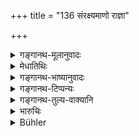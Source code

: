+++
title = "136 संरक्ष्यमाणो राज्ञा"

+++

<details><summary>गङ्गानथ-मूलानुवादः</summary>

Protected by the King he performs meritorious acts day after dat; and by that the King’s life, wealth and kingdom become augmented.—(136)
</details>

<details><summary>मेधातिथिः</summary>

धार्मिकश्रोतियरक्षायाः फलम् एतद् आयुर्द्रविणराष्ट्रवृद्धिः ॥ ७.१३६ ॥
</details>

<details><summary>गङ्गानथ-भाष्यानुवादः</summary>

The augmentation of ‘life, wealth and kingdom’ is the reward of harbouring the meritorious *śrotriya*.—(136)
</details>

<details><summary>गङ्गानथ-टिप्पन्यः</summary>

This verse is quoted in *Vīramitrodaya* (Rājanīti, p. 141);—and again on p. 272.
</details>

<details><summary>गङ्गानथ-तुल्य-वाक्यानि</summary>

*Vaśiṣṭha* (1.44).—‘He obtains the sixth part of the merit of sacrifices
and charitable works.’

*Viṣṇu* (3.27).—‘They pay him taxes in the shape of their pious acts.’

*Yama* (Vīramitrodaya-Rājanīti, p. 113).—‘That king among whose subjects
are Brāhmaṇas who recite the Veda at the first and the last parts of the night, shines and prospers, on that account, along with his kingdom, with Brahmanic glory. If the king, by chance, commit any sin, the Brāhmaṇas residing in his realm, allay it by their recitations. livery morning on rising, the king shall honour the Brāhmaṇas; it is by virtue of the favour of Brāhmaṇas that, the gods remain in heaven. The glory of Brāhmaṇas is endless; therefore shall the king regularly offer obeisance to Brāhmaṇas.’
</details>

<details><summary>भारुचिः</summary>

श्रोत्रियस्याधिकक्षेमप्रयोजनार्थास् त्रयः श्लोकाः ॥ ७.१३४–३६ ॥
</details>

<details><summary>Bühler</summary>

136	Whatever meritorious acts (such a Brahmana) performs under the full protection of the king, thereby the king's length of life, wealth, and kingdom increase.
</details>
